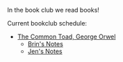 In the book club we read books!

Current bookclub schedule:
- [The Common Toad, George Orwel](content/notes/bookclub/toad.md)
	- [Brin's Notes](content/notes/bookclub/toad_brin.md)
    - [Jen's Notes](content/notes/bookclub/toad_jen.md)